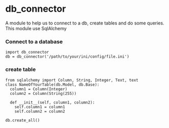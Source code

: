 # db_connector
A module to help us to connect to a db, create tables and do some queries. This module use SqlAlchemy
### Connect to a database
```
import db_connector
db = db_connector('/path/to/your/ini/config/file.ini')
```

### create table
```
from sqlalchemy import Column, String, Integer, Text, text
class NameOfYourTable(db.Model, db.Base):
  column1 = Column(Integer)
  column2 = Column(String(255))
  
  def __init__(self, column1, column2):
    self.column1 = column1
    self.column2 = column2

db.create_all()
```
